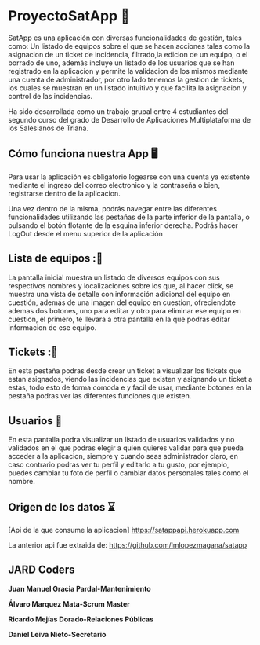 # **ProyectoSatApp** 📲

SatApp es una aplicación con diversas funcionalidades de gestión, tales como: Un listado de equipos sobre el que se hacen acciones tales como la asignacion de un ticket de incidencia, filtrado,la edicion de un equipo, o el borrado de uno, además incluye un listado de los usuarios que se han registrado en la aplicacion y permite la validacion de los mismos mediante una cuenta de administrador, por otro lado tenemos la gestion de tickets, los cuales se muestran en un listado intuitivo y que facilita la asignacion y control de las incidencias.

Ha sido desarrollada como un trabajo grupal entre 4 estudiantes del segundo curso del grado de Desarrollo de Aplicaciones Multiplataforma de los Salesianos de Triana.

## **Cómo funciona nuestra App**  🖥️

Para usar la aplicación es obligatorio logearse con una cuenta ya existente mediante el ingreso del correo electronico y la contraseña o bien, registrarse dentro de la aplicacion.

Una vez dentro de la misma, podrás navegar entre las diferentes funcionalidades utilizando las pestañas de la parte inferior de la pantalla, o pulsando el botón flotante de la esquina inferior derecha. Podrás hacer LogOut desde el menu superior de la aplicación

## Lista de equipos :👷 

La pantalla inicial muestra un listado de diversos equipos con sus respectivos nombres y localizaciones sobre los que, al hacer click, se muestra una vista de detalle con información adicional del equipo en cuestión, además de una imagen del equipo en cuestion, ofreciendote ademas dos botones, uno para editar y otro para eliminar ese equipo en cuestion, el primero, te llevara a otra pantalla en la que podras editar informacion de ese equipo.

## Tickets :🔧 
En esta pestaña podras desde crear un ticket a visualizar los tickets que estan asignados, viendo las incidencias que existen y asignando un ticket a estas, todo esto de forma comoda e y facil de usar, mediante botones en la pestaña podras ver las diferentes funciones que existen.


## Usuarios 👦
En esta pantalla podra visualizar un listado de usuarios validados y no validados en el que podras elegir a quien quieres validar para que pueda acceder a la aplicacion, siempre y cuando seas administrador claro, en caso contrario podras ver tu perfil y editarlo a tu gusto, por ejemplo, puedes cambiar tu foto de perfil o cambiar datos personales tales como el nombre.

## Origen de los datos ⌛
[Api de la que consume la aplicacion] 
https://satappapi.herokuapp.com

La anterior api fue extraida de:
https://github.com/lmlopezmagana/satapp


## **JARD Coders** ##
**Juan Manuel Gracia Pardal-Mantenimiento**

**Álvaro Marquez Mata-Scrum Master**

**Ricardo Mejías Dorado-Relaciones Públicas**

**Daniel Leiva Nieto-Secretario**
